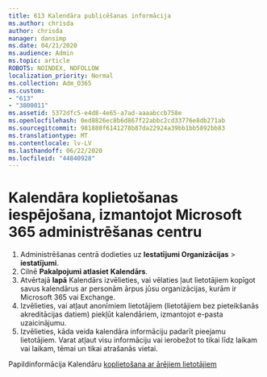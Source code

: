 ```yaml
---
title: 613 Kalendāra publicēšanas informācija
ms.author: chrisda
author: chrisda
manager: dansimp
ms.date: 04/21/2020
ms.audience: Admin
ms.topic: article
ROBOTS: NOINDEX, NOFOLLOW
localization_priority: Normal
ms.collection: Adm_O365
ms.custom:
- "613"
- "3800011"
ms.assetid: 5372dfc5-e4d8-4e65-a7ad-aaaabccb758e
ms.openlocfilehash: 0ed8826ec8b6d867f22abbc2cd33776e8db271ab
ms.sourcegitcommit: 981880f6141278b87da22924a39bb1bb5892bb83
ms.translationtype: MT
ms.contentlocale: lv-LV
ms.lasthandoff: 06/22/2020
ms.locfileid: "44840928"
---
```

# <a name="enable-calendar-sharing-using-the-microsoft-365-admin-center"></a>Kalendāra koplietošanas iespējošana, izmantojot Microsoft 365 administrēšanas centru

1. Administrēšanas centrā dodieties uz **Iestatījumi Organizācijas**   >   **iestatījumi**.
2. Cilnē **Pakalpojumi atlasiet** **Kalendārs**.
3. Atvērtajā **lapā** Kalendārs izvēlieties, vai vēlaties ļaut lietotājiem kopīgot savus kalendārus ar personām ārpus jūsu organizācijas, kurām ir Microsoft 365 vai Exchange.
4. Izvēlieties, vai atļaut anonīmiem lietotājiem (lietotājiem bez pieteikšanās akreditācijas datiem) piekļūt kalendāriem, izmantojot e-pasta uzaicinājumu.
5. Izvēlieties, kāda veida kalendāra informāciju padarīt pieejamu lietotājiem. Varat atļaut visu informāciju vai ierobežot to tikai līdz laikam vai laikam, tēmai un tikai atrašanās vietai.

Papildinformācija Kalendāru [koplietošana ar ārējiem lietotājiem](https://docs.microsoft.com/microsoft-365/admin/manage/share-calendars-with-external-users)
